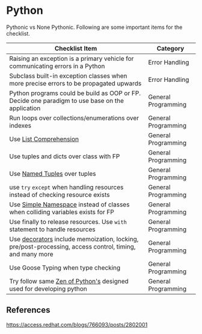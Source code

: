 # Python

Pythonic vs None Pythonic. Following are some important items for the checklist.

Checklist Item | Category
-------------- | --------
Raising an exception is a primary vehicle for communicating errors in a Python|Error Handling
Subclass built-in exception classes when more precise errors to be propagated upwards|Error Handling
Python programs could be build as OOP or FP. Decide one paradigm to use base on the application|General Programming
Run  loops over collections/enumerations over indexes|General Programming
Use [List Comprehension](https://docs.python.org/3/tutorial/datastructures.html#list-comprehensions)|General Programming
Use tuples and dicts over class with FP|General Programming
Use [Named Tuples](https://docs.python.org/3/library/collections.html#collections.namedtuple) over tuples|General Programming
use `try` `except` when handling resources instead of checking resource exists|General Programming
Use [Simple Namespace](https://docs.python.org/3/library/types.html#types.SimpleNamespace) instead of classes when colliding variables exists for FP|General Programming
Use finally to release resources. Use `with` statement to handle resources|General Programming
Use [decorators](https://www.python.org/dev/peps/pep-0318/) include memoization, locking, pre/post-processing, access control, timing, and many more|General Programming
Use Goose Typing when type checking|General Programming
Try follow same [Zen of Python's](https://www.python.org/dev/peps/pep-0020/) designed used for developing python|General Programming

## References

https://access.redhat.com/blogs/766093/posts/2802001
